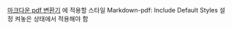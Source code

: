 [마크다운 pdf 변환기](https://marketplace.visualstudio.com/items?itemName=yzane.markdown-pdf) 에 적용할 스타일
Markdown-pdf: Include Default Styles 설정 켜놓은 상태에서 적용해야 함
